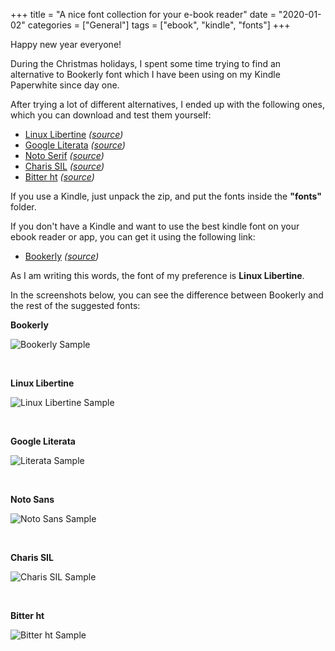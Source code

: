 +++
title = "A nice font collection for your e-book reader"
date =  "2020-01-02"
categories = ["General"]
tags = ["ebook", "kindle", "fonts"]
+++

Happy new year everyone!

During the Christmas holidays, I spent some time trying to find an alternative to Bookerly font which I have been using on my Kindle Paperwhite since day one.

After trying a lot of different alternatives, I ended up with the following ones, which you can download and test them yourself:

- [Linux Libertine](/download/fonts/Libertine.zip) *([source](https://www.mobileread.com/forums/showthread.php?t=291521))*
- [Google Literata](/download/fonts/Literata.zip) *([source](https://aur.archlinux.org/packages/ttf-literata/))*
- [Noto Serif](/download/fonts/NotoSerifEink.zip) *([source](https://www.mobileread.com/forums/showpost.php?p=3492137&postcount=387))*
- [Charis SIL](/download/fonts/ChareInk%20NoWeight%20v1.1.zip) *([source](https://www.mobileread.com/forums/showthread.php?t=184056))*
- [Bitter ht](/download/fonts/bitter-ht-regular-italic-bold-bold-italic.zip) *([source](https://www.huertatipografica.com/en/fonts/bitter-ht))*

If you use a Kindle, just unpack the zip, and put the fonts inside  the  **"fonts"** folder.

If you don't have a Kindle and want to use the best kindle font on your ebook reader or app, you can get it using the following link:

- [Bookerly](/download/fonts/Bookerly.zip) *([source](https://aur.archlinux.org/packages/ttf-bookerly/))*

As I am writing this words, the font of my preference is **Linux Libertine**. 

In the screenshots below, you can see the difference between Bookerly and the rest of the suggested fonts:

**Bookerly**

![Bookerly Sample](/img/bookerly-sample.png) 

<br/>

**Linux Libertine**

![Linux Libertine Sample](/img/linux-libertine-sample.png) 

<br/>

**Google Literata**

![Literata Sample](/img/literata-sample.png) 

<br/>

**Noto Sans**

![Noto Sans Sample](/img/noto-sans-sample.png) 

<br/>

**Charis SIL**

![Charis SIL Sample](/img/charis-sample.png) 

<br/>

**Bitter ht**

![Bitter ht Sample](/img/bitter-sample.png) 